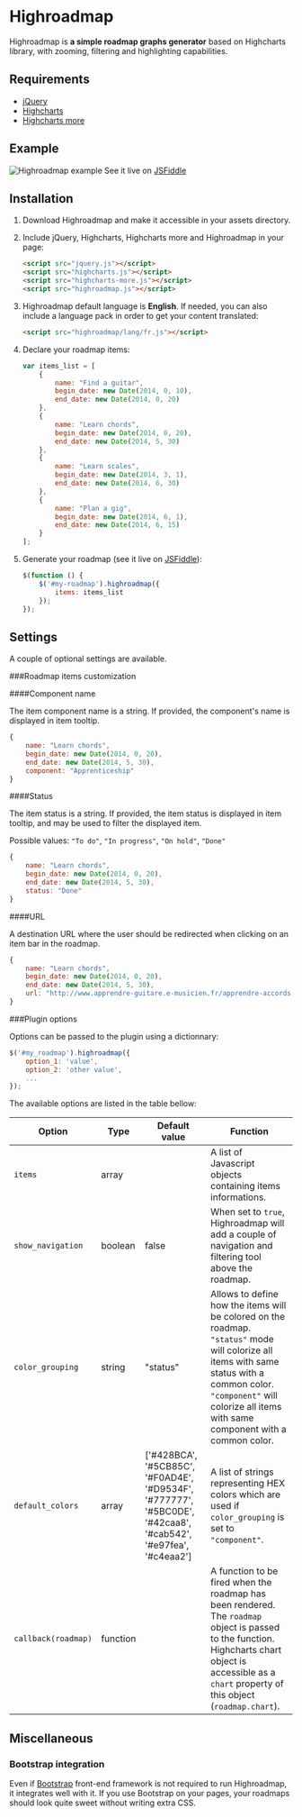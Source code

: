 Highroadmap
===========

Highroadmap is **a simple roadmap graphs generator** based on Highcharts library, with zooming, filtering and highlighting capabilities.

Requirements
------------

* [jQuery](http://jquery.com/)
* [Highcharts](http://www.highcharts.com/)
* [Highcharts more](http://code.highcharts.com/)

Example
-------
![Highroadmap example](http://img15.hostingpics.net/pics/974375highmaps.png "Highroadmap")
See it live on [JSFiddle](http://jsfiddle.net/jzvnjbrw/)

Installation
------------

1. Download Highroadmap and make it accessible in your assets directory.

2. Include jQuery, Highcharts, Highcharts more and Highroadmap in your page:

	```html
	<script src="jquery.js"></script>
	<script src="highcharts.js"></script>
	<script src="highcharts-more.js"></script>	
	<script src="highroadmap.js"></script>
	```

3. Highroadmap default language is **English**. If needed, you can also include a language pack in order to get your content translated:

	```html
	<script src="highroadmap/lang/fr.js"></script>
	```

4. Declare your roadmap items:

	```javascript
	var items_list = [
	    {
	        name: "Find a guitar",
	        begin_date: new Date(2014, 0, 10),
	        end_date: new Date(2014, 0, 20)
	    },
	    {
	        name: "Learn chords",
	        begin_date: new Date(2014, 0, 20),
	        end_date: new Date(2014, 5, 30)
	    },
	    {
	        name: "Learn scales",
	        begin_date: new Date(2014, 3, 1),
	        end_date: new Date(2014, 6, 30)
	    },
	    {
	        name: "Plan a gig",
	        begin_date: new Date(2014, 6, 1),
	        end_date: new Date(2014, 6, 15)
	    }
	];
	```

5. Generate your roadmap (see it live on [JSFiddle](http://jsfiddle.net/8htku3d4/)):

	```javascript
	$(function () {
	    $('#my-roadmap').highroadmap({
	        items: items_list
	    });	
	});
	```

Settings
--------

A couple of optional settings are available.

###Roadmap items customization

####Component name

The item component name is a string. If provided, the component's name is displayed in item tooltip.

```javascript
{
    name: "Learn chords",
    begin_date: new Date(2014, 0, 20),
    end_date: new Date(2014, 5, 30),
    component: "Apprenticeship"
}
```
####Status

The item status is a string. If provided, the item status is displayed in item tooltip, and may be used to filter the displayed item.

Possible values: `"To do"`, `"In progress"`, `"On hold"`, `"Done"`

```javascript
{
    name: "Learn chords",
    begin_date: new Date(2014, 0, 20),
    end_date: new Date(2014, 5, 30),
    status: "Done"
}
```
####URL

A destination URL where the user should be redirected when clicking on an item bar in the roadmap.

```javascript
{
    name: "Learn chords",
    begin_date: new Date(2014, 0, 20),
    end_date: new Date(2014, 5, 30),
    url: "http://www.apprendre-guitare.e-musicien.fr/apprendre-accords.html"
}
```

###Plugin options

Options can be passed to the plugin using a dictionnary:

```javascript
$('#my_roadmap').highroadmap({
	option_1: 'value',
	option_2: 'other value',
	...
});
```

The available options are listed in the table bellow:

| Option        | Type           | Default value  | Function |
| ------------- |----------------|----------------|----------|
| `items` | array |  | A list of Javascript objects containing items informations. |
| `show_navigation` | boolean | false | When set to `true`, Highroadmap will add a couple of navigation and filtering tool above the roadmap. |
| `color_grouping` | string | "status" | Allows to define how the items will be colored on the roadmap. `"status"` mode will colorize all items with same status with a common color. `"component"` will colorize all items with same component with a common color. |
| `default_colors` | array | ['#428BCA', '#5CB85C', '#F0AD4E', '#D9534F', '#777777', '#5BC0DE', '#42caa8', '#cab542', '#e97fea', '#c4eaa2'] | A list of strings representing HEX colors which are used if `color_grouping` is set to `"component"`. |
| `callback(roadmap)` | function |  | A function to be fired when the roadmap has been rendered. The `roadmap` object is passed to the function. Highcharts chart object is accessible as a `chart` property of this object (`roadmap.chart`). |




Miscellaneous
-------------

### Bootstrap integration

Even if [Bootstrap](http://getbootstrap.com/) front-end framework is not required to run Highroadmap, it integrates well with it. If you use Bootstrap on your pages, your roadmaps should look quite sweet without writing extra CSS.
